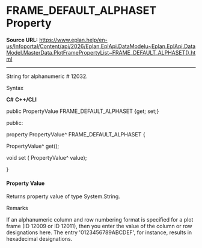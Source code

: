 # FRAME_DEFAULT_ALPHASET Property

**Source URL:** https://www.eplan.help/en-us/Infoportal/Content/api/2026/Eplan.EplApi.DataModelu~Eplan.EplApi.DataModel.MasterData.PlotFramePropertyList~FRAME_DEFAULT_ALPHASET().html

---

String for alphanumeric # 12032.

Syntax

**C#**
**C++/CLI**


public PropertyValue FRAME_DEFAULT_ALPHASET {get; set;}

public:

property PropertyValue^ FRAME_DEFAULT_ALPHASET {

   PropertyValue^ get();

   void set (    PropertyValue^ value);

}


#### Property Value

Returns property value of type System.String.

Remarks

If an alphanumeric column and row numbering format is specified for a plot frame (ID 12009 or ID 12011), then you enter the value of the column or row designations here. The entry '0123456789ABCDEF', for instance, results in hexadecimal designations.

